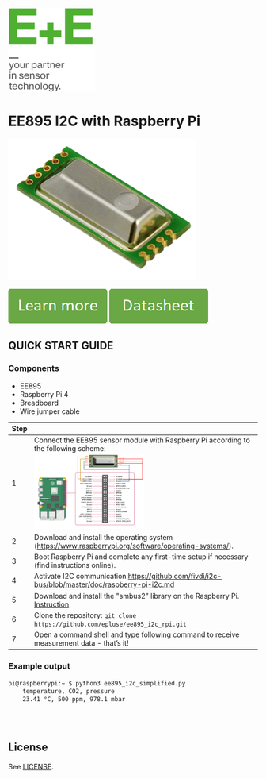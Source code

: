 [![E+E_Logo](./images/epluse-logo.png)](https://www.epluse.com/en/)

# EE895 I2C with Raspberry Pi


![EE895](./images/EE895-co2-element.png)  


[![button1](./images/learn-more.png)](https://www.epluse.com/en/products/co2-measurement/co2-sensor/ee895/)   [![button2](./images/data-sheet.png)](https://downloads.epluse.com/fileadmin/data/product/ee895/datasheet_EE895.pdf) 



## QUICK START GUIDE  

### Components 
- EE895
- Raspberry Pi 4
- Breadboard 
- Wire jumper cable <br>

| Step |                                                                                                                                                             |
|------|-------------------------------------------------------------------------------------------------------------------------------------------------------------|
| 1    | Connect the EE895 sensor module with Raspberry Pi according to the following scheme: <br> [<img src="images/EE895_rpi.PNG" width="50%"/>](images/EE895_rpi.PNG)|
| 2    | Download and install the operating system (https://www.raspberrypi.org/software/operating-systems/).                                                            |
| 3    | Boot Raspberry Pi and complete any first-time setup if necessary (find instructions online).                                                                |
| 4    | Activate I2C communication:https://github.com/fivdi/i2c-bus/blob/master/doc/raspberry-pi-i2c.md                     |
| 5    | Download and install the "smbus2" library on the Raspberry Pi. [Instruction](https://pypi.org/project/smbus2/#:~:text=Installation%20instructions)            |
| 6    | Clone the repository: ```git clone https://github.com/epluse/ee895_i2c_rpi.git```             |
| 7    | Open a command shell and type following command to receive measurement data - that’s it!  |

### Example output

```shell
pi@raspberrypi:~ $ python3 ee895_i2c_simplified.py
	temperature, CO2, pressure
	23.41 °C, 500 ppm, 978.1 mbar 
```
<br>



<br>

## License 
See [LICENSE](LICENSE).